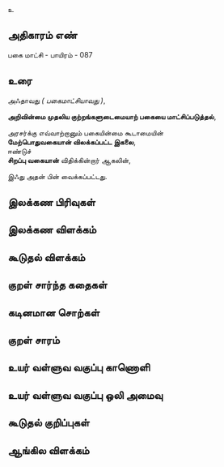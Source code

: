 உ


## அதிகாரம் எண்

பகை மாட்சி - பாயிரம் - 087 	
## உரை

அஃதாவது _( பகைமாட்சியாவது )_,  

**அறிவின்மை முதலிய குற்றங்களுடைமையாற் பகையை மாட்சிப்படுத்தல்**,  

அரசர்க்கு எவ்வாற்றானும் பகையின்மை கூடாமையின்  
**மேற்பொதுவகையான் விலக்கப்பட்ட இகலை**,  
ஈண்டுச்  
**சிறப்பு வகையான்** விதிக்கின்றார் ஆகலின்,  

இஃது அதன் பின் வைக்கப்பட்டது.

## இலக்கண பிரிவுகள் 


## இலக்கண விளக்கம்


## கூடுதல் விளக்கம்


## குறள் சார்ந்த கதைகள் 


## கடினமான சொற்கள்


## குறள் சாரம் 


## உயர் வள்ளுவ வகுப்பு காணொளி


## உயர் வள்ளுவ வகுப்பு ஒலி அமைவு 


## கூடுதல் குறிப்புகள்


## ஆங்கில விளக்கம்

